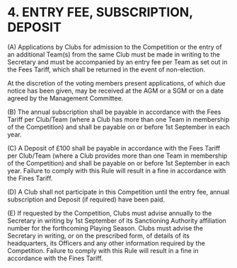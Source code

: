 # 4. ENTRY FEE, SUBSCRIPTION, DEPOSIT

(A) Applications by Clubs for admission to the Competition or the entry of an additional Team(s) from the same Club must be made in writing to the Secretary and must be accompanied by an entry fee per Team as set out in the Fees Tariff, which shall be returned in the event of non-election.

At the discretion of the voting members present applications, of which due notice has been given, may be received at the AGM or a SGM or on a date agreed by the Management Committee.

(B)	The annual subscription shall be payable in accordance with the Fees Tariff per Club/Team (where a Club has more than one Team in membership of the Competition) and shall be payable on or before 1st September in each year.

(C)	A Deposit of £100 shall be payable in accordance with the Fees Tariff per Club/Team (where a Club provides more than one Team in membership of the Competition) and shall be payable on or before 1st September in each year. Failure to comply with this Rule will result in a fine in accordance with the Fines Tariff.

(D)	A Club shall not participate in this Competition until the entry fee, annual subscription and Deposit (if required) have been paid.

(E)	If requested by the Competition, Clubs must advise annually to the Secretary in writing by 1st September of its Sanctioning Authority affiliation number for the forthcoming Playing Season. Clubs must advise the Secretary in writing, or on the prescribed form, of details of its headquarters, its Officers and any other information required by the Competition. Failure to comply with this Rule will result in a fine in accordance with the Fines Tariff.
